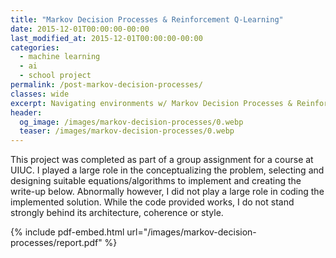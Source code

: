 ```yaml
---
title: "Markov Decision Processes & Reinforcement Q-Learning"
date: 2015-12-01T00:00:00-00:00
last_modified_at: 2015-12-01T00:00:00-00:00
categories:
  - machine learning
  - ai
  - school project
permalink: /post-markov-decision-processes/
classes: wide
excerpt: Navigating environments w/ Markov Decision Processes & Reinforced Learning.
header:
  og_image: /images/markov-decision-processes/0.webp
  teaser: /images/markov-decision-processes/0.webp
---
```


This project was completed as part of a group assignment for a course at UIUC. I played a large role in the conceptualizing the problem, selecting and designing suitable equations/algorithms to implement and creating the write-up below. Abnormally however, I did not play a large role in coding the implemented solution. While the code provided works, I do not stand strongly behind its architecture, coherence or style.

{% include pdf-embed.html url="/images/markov-decision-processes/report.pdf" %}
